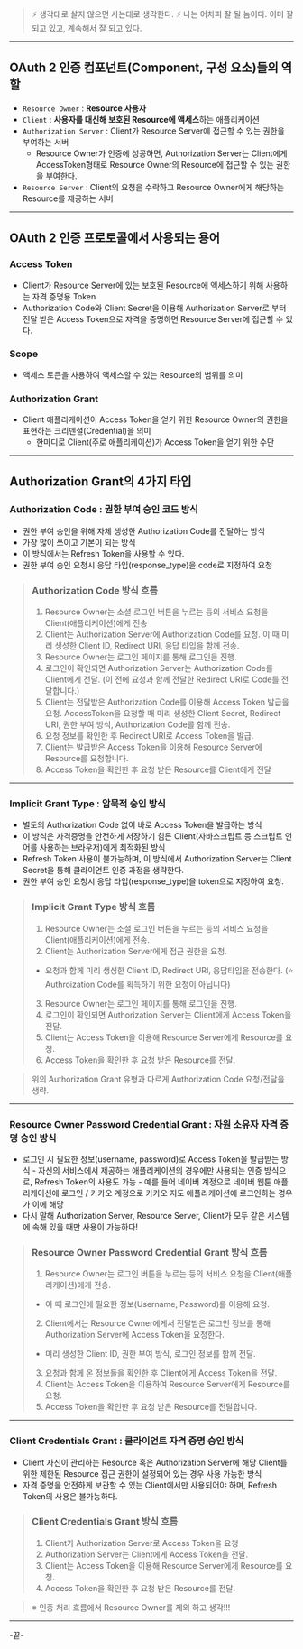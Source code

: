 > ⚡ 생각대로 살지 않으면 사는대로 생각한다.
> ⚡ 나는 어차피 잘 될 놈이다. 이미 잘 되고 있고, 계속해서 잘 되고 있다.

---

## OAuth 2 인증 컴포넌트(Component, 구성 요소)들의 역할

- `Resource Owner` : **Resource 사용자**
- `Client` : **사용자를 대신해 보호된 Resource에 액세스**하는 애플리케이션
- `Authorization Server` : Client가 Resource Server에 접근할 수 있는 권한을 부여하는 서버
  - Resource Owner가 인증에 성공하면, 
    Authorization Server는 Client에게 AccessToken형태로 Resource Owner의 Resource에 접근할 수 있는 권한을 부여한다.
- `Resource Server` : Client의 요청을 수락하고 Resource Owner에게 해당하는 Resource를 제공하는 서버

---

## OAuth 2 인증 프로토콜에서 사용되는 용어

### Access Token 
* Client가 Resource Server에 있는 보호된 Resource에 액세스하기 위해 사용하는 자격 증명용 Token
* Authorization Code와 Client Secret을 이용해 Authorization Server로 부터 전달 받은 Access Token으로 자격을 증명하면 Resource Server에 접근할 수 있다.


### Scope
* 액세스 토큰을 사용하여 액세스할 수 있는 Resource의 범위를 의미


### Authorization Grant
* Client 애플리케이션이 Access Token을 얻기 위한 Resource Owner의 권한을 표현하는 크리덴셜(Credential)을 의미
  * 한마디로 Client(주로 애플리케이션)가 Access Token을 얻기 위한 수단


---

## Authorization Grant의 4가지 타입

### Authorization Code : 권한 부여 승인 코드 방식
  -  권한 부여 승인을 위해 자체 생성한 Authorization Code를 전달하는 방식
  -  가장 많이 쓰이고 기본이 되는 방식
  -  이 방식에서는 Refresh Token을 사용할 수 있다.
  -  권한 부여 승인 요청시 응답 타입(response_type)을 code로 지정하여 요청

> ### Authorization Code 방식 흐름
>1. Resource Owner는 소셜 로그인 버튼을 누르는 등의 서비스 요청을 Client(애플리케이션)에게 전송
>2. Client는 Authorization Server에 Authorization Code를 요청. 
	이 때 미리 생성한 Client ID, Redirect URI, 응답 타입을 함께 전송.
>3. Resource Owner는 로그인 페이지를 통해 로그인을 진행.
>4. 로그인이 확인되면 Authorization Server는 Authorization Code를 Client에게 전달. (이 전에 요청과 함께 전달한 Redirect URI로 Code를 전달합니다.)
>5. Client는 전달받은 Authorization Code를 이용해 Access Token 발급을 요청. 
   AccessToken을 요청할 때 미리 생성한 Client Secret, Redirect URI, 권한 부여 방식, Authorization Code를 함께 전송.
>6. 요청 정보를 확인한 후 Redirect URI로 Access Token을 발급.
>7. Client는 발급받은 Access Token을 이용해 Resource Server에 Resource를 요청합니다.
>8. Access Token을 확인한 후 요청 받은 Resource를 Client에게 전달

---

### Implicit Grant Type : 암묵적 승인 방식
  -  별도의 Authorization Code 없이 바로 Access Token을 발급하는 방식
  -  이 방식은 자격증명을 안전하게 저장하기 힘든 Client(자바스크립트 등 스크립트 언어를 사용하는 브라우저)에게 최적화된 방식
  -  Refresh Token 사용이 불가능하며, 이 방식에서 Authorization Server는 Client Secret을 통해 클라이언트 인증 과정을 생략한다.
  -  권한 부여 승인 요청시 응답 타입(response_type)을 token으로 지정하여 요청.
  
> ###  Implicit Grant Type 방식 흐름
>1. Resource Owner는 소셜 로그인 버튼을 누르는 등의 서비스 요청을 Client(애플리케이션)에게 전송.
>2. Client는 Authorization Server에게 접근 권한을 요청.	
>  * 요청과 함께 미리 생성한 Client ID, Redirect URI, 응답타입을 전송한다. (⭐ Authroization Code를 획득하기 위한 요청이 아닙니다)
>3. Resource Owner는 로그인 페이지를 통해 로그인을 진행.
>4. 로그인이 확인되면 Authorization Server는 Client에게 Access Token을 전달.
>5. Client는 Access Token을 이용해 Resource Server에게 Resource를 요청.
>6. Access Token을 확인한 후 요청 받은 Resource를 전달.

>위의 Authorization Grant 유형과 다르게 Authorization Code 요청/전달을 생략.

---


### Resource Owner Password Credential Grant : 자원 소유자 자격 증명 승인 방식
  -  로그인 시 필요한 정보(username, password)로 Access Token을 발급받는 방식
	- 자신의 서비스에서 제공하는 애플리케이션의 경우에만 사용되는 인증 방식으로, Refresh Token의 사용도 가능 
	- 예를 들어 네이버 계정으로 네이버 웹툰 애플리케이션에 로그인 / 카카오 계정으로 카카오 지도 애플리케이션에 로그인하는 경우가 이에 해당
  -  다시 말해 Authorization Server, Resource Server, Client가 모두 같은 시스템에 속해 있을 때만 사용이 가능하다!

> ### Resource Owner Password Credential Grant 방식 흐름
>1. Resource Owner는 로그인 버튼을 누르는 등의 서비스 요청을 Client(애플리케이션)에게 전송.
>  * 이 때 로그인에 필요한 정보(Username, Password)를 이용해 요청.
>2. Client에서는 Resource Owner에게서 전달받은 로그인 정보를 통해 Authorization Server에 Access Token을 요청한다. 
>  * 미리 생성한 Client ID, 권한 부여 방식, 로그인 정보를 함께 전달.
>3. 요청과 함께 온 정보들을 확인한 후 Client에게 Access Token을 전달.
>4. Client는 Access Token을 이용하여 Resource Server에게 Resource를 요청.
>5. Access Token을 확인한 후 요청 받은 Resource를 전달합니다.

---

### Client Credentials Grant : 클라이언트 자격 증명 승인 방식
  -  Client 자신이 관리하는 Resource 혹은 Authorization Server에 해당 Client를 위한 제한된 Resource 접근 권한이 설정되어 있는 경우 사용 가능한 방식
  -  자격 증명을 안전하게 보관할 수 있는 Client에서만 사용되어야 하며, Refresh Token의 사용은 불가능하다.

> ### Client Credentials Grant 방식 흐름
>1. Client가 Authorization Server로 Access Token을 요청
>2. Authorization Server는 Client에게 Access Token을 전달.
>3. Client는 Access Token을 이용해 Resource Server에게 Resource를 요청.
>4. Access Token을 확인한 후 요청 받은 Resource를 전달.

> ※ 인증 처리 흐름에서 Resource Owner를 제외 하고 생각!!!

---
-끝-
